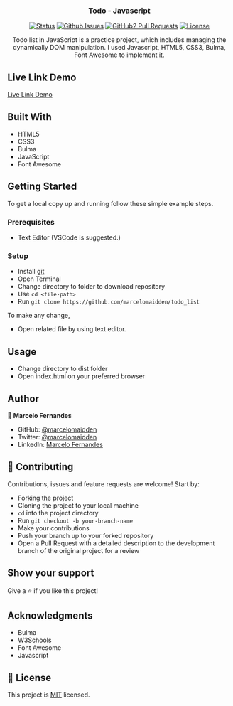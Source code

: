<h3 align="center">Todo - Javascript</h3>

<div align="center">

[![Status](https://img.shields.io/badge/status-active-success.svg)](https://github.com/marcelomaidden/todo_list)
[![Github Issues](https://img.shields.io/badge/GitHub-Issues-orange)](https://github.com/marcelomaidden/todo_list/issues)
[![GitHub2 Pull Requests](https://img.shields.io/badge/GitHub-Pull%20Requests-blue)](https://github.com/marcelomaidden/todo_list/pulls)
[![License](https://img.shields.io/badge/license-MIT-blue.svg)](/LICENSE)
</div>
<p align="center">Todo list in JavaScript is a practice project, which includes managing the dynamically DOM manipulation. I used Javascript, HTML5, CSS3, Bulma, Font Awesome to implement it.</p>


## Live Link Demo

[Live Link Demo](https://marcelomaidden.github.io/todo_list/)

## Built With

- HTML5
- CSS3
- Bulma
- JavaScript
- Font Awesome


## Getting Started

To get a local copy up and running follow these simple example steps.

### Prerequisites

- Text Editor (VSCode is suggested.)


### Setup

- Install [git](https://git-scm.com/downloads)
- Open Terminal
- Change directory to folder to download repository
- Use `cd <file-path>`
- Run `git clone https://github.com/marcelomaidden/todo_list`



To make any change,

- Open related file by using text editor.

## Usage

  - Change directory to dist folder
  - Open index.html on your preferred browser

## Author

👤  **Marcelo Fernandes**

- GitHub: [@marcelomaidden](https://github.com/marcelomaidden)
- Twitter: [@marcelomaidden](https://twitter.com/marcelomaidden)
- LinkedIn: [Marcelo Fernandes](https://linkedin.com/in/marcelofernandesdearaujo) 
## 🤝 Contributing

Contributions, issues and feature requests are welcome! Start by:

- Forking the project
- Cloning the project to your local machine
- `cd` into the project directory
- Run `git checkout -b your-branch-name`
- Make your contributions
- Push your branch up to your forked repository
- Open a Pull Request with a detailed description to the development branch of the original project for a review


## Show your support

Give a ⭐️ if you like this project!

## Acknowledgments

- Bulma
- W3Schools
- Font Awesome
- Javascript

## 📝 License

This project is [MIT](LICENSE) licensed.
